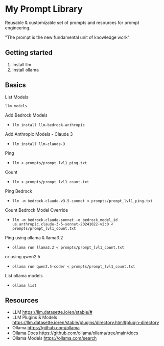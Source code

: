 # My Prompt Library

Reusable & customizable set of prompts and resources for prompt engineering.

"The prompt is the new fundamental unit of knowledge work"

## Getting started

1. Install llm
2. Install ollama

## Basics

List Models

`llm models`

Add Bedrock Models

- `llm install llm-bedrock-anthropic`

Add Anthropic Models - Claude 3

- `llm install llm-claude-3`

Ping

- `llm < prompts/prompt_lvl1_ping.txt`

Count

- `llm < prompts/prompt_lvl1_count.txt`

Ping Bedrock

- `llm -m bedrock-claude-v3.5-sonnet < prompts/prompt_lvl1_ping.txt`

Count Bedrock Model Override

- `llm -m bedrock-claude-sonnet -o bedrock_model_id us.anthropic.claude-3-5-sonnet-20241022-v2:0 < prompts/prompt_lvl1_count.txt`

Ping using ollama & llama3.2

- `ollama run llama3.2 < prompts/prompt_lvl1_count.txt`

or using qwen2.5

- `ollama run qwen2.5-coder < prompts/prompt_lvl1_count.txt`

List ollama models

- `ollama list`

## Resources

- LLM <https://llm.datasette.io/en/stable/#>
- LLM Plugins & Models <https://llm.datasette.io/en/stable/plugins/directory.html#plugin-directory>
- Ollama <https://github.com/ollama>
- Ollama Docs <https://github.com/ollama/ollama/tree/main/docs>
- Ollama Models <https://ollama.com/search>
